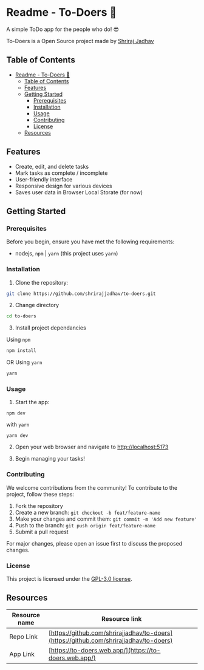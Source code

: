 # Readme - To-Doers 📝

A simple ToDo app for the people who do! 😎 

To-Doers is a Open Source project made by [Shriraj Jadhav](https://github.com/shrirajjadhav)

## Table of Contents

- [Readme - To-Doers 📝](#readme---to-doers-)
  - [Table of Contents](#table-of-contents)
  - [Features](#features)
  - [Getting Started](#getting-started)
    - [Prerequisites](#prerequisites)
    - [Installation](#installation)
    - [Usage](#usage)
    - [Contributing](#contributing)
    - [License](#license)
  - [Resources](#resources)

## Features

- Create, edit, and delete tasks
- Mark tasks as complete / incomplete
- User-friendly interface
- Responsive design for various devices
- Saves user data in Browser Local Storate (for now)

## Getting Started

### Prerequisites

Before you begin, ensure you have met the following requirements:

- nodejs, `npm` | `yarn` (this project uses `yarn`)

### Installation

1. Clone the repository:

```bash
git clone https://github.com/shrirajjadhav/to-doers.git
```

2. Change directory

```bash
cd to-doers
```

3. Install project dependancies
   
Using `npm`
```bash
npm install
```
OR 
Using `yarn`
```bash
yarn 
```

### Usage

1. Start the app:

```
npm dev
```
with `yarn`
```
yarn dev
```

2. Open your web browser and navigate to [http://localhost:5173](http://localhost:5173)

3. Begin managing your tasks!

### Contributing
We welcome contributions from the community! To contribute to the project, follow these steps:

1. Fork the repository
2. Create a new branch: `git checkout -b feat/feature-name`
3. Make your changes and commit them: `git commit -m 'Add new feature'`
4. Push to the branch: `git push origin feat/feature-name`
5. Submit a pull request


For major changes, please open an issue first to discuss the proposed changes.

### License
This project is licensed under the [GPL-3.0 license](https://github.com/shrirajjadhav/to-doers/blob/main/LICENSE).

## Resources

|Resource name|Resource link|
|---|---|
|Repo Link|[https://github.com/shrirajjadhav/to-doers](https://github.com/shrirajjadhav/to-doers)|
|App Link|[https://to-doers.web.app/](https://to-doers.web.app/)|